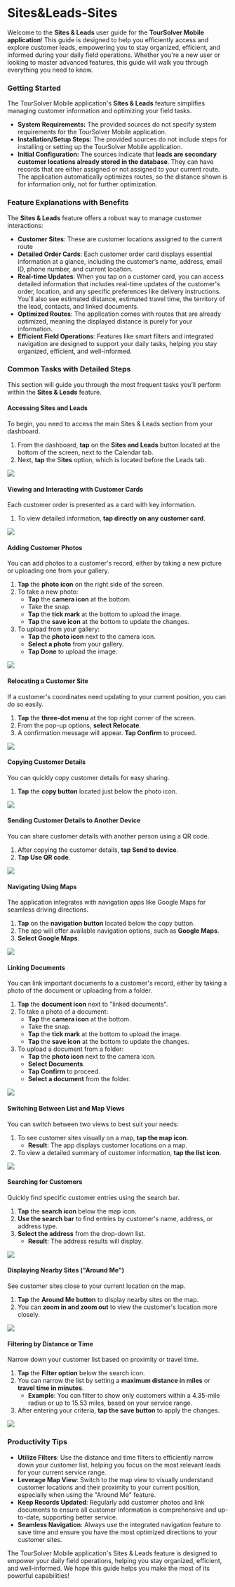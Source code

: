 # Sites\&Leads-Sites

Welcome to the **Sites & Leads** user guide for the **TourSolver Mobile application**! This guide is designed to help you efficiently access and explore customer leads, empowering you to stay organized, efficient, and informed during your daily field operations. Whether you're a new user or looking to master advanced features, this guide will walk you through everything you need to know.

### Getting Started

The TourSolver Mobile application's **Sites & Leads** feature simplifies managing customer information and optimizing your field tasks.

* **System Requirements:** The provided sources do not specify system requirements for the TourSolver Mobile application.
* **Installation/Setup Steps:** The provided sources do not include steps for installing or setting up the TourSolver Mobile application.
* **Initial Configuration:** The sources indicate that **leads are secondary customer locations already stored in the database**. They can have records that are either assigned or not assigned to your current route. The application automatically optimizes routes, so the distance shown is for information only, not for further optimization.

### Feature Explanations with Benefits

The **Sites & Leads** feature offers a robust way to manage customer interactions:

* **Customer Sites**: These are customer locations assigned to the current route
* **Detailed Order Cards**: Each customer order card displays essential information at a glance, including the customer’s name, address, email ID, phone number, and current location.
* **Real-time Updates**: When you tap on a customer card, you can access detailed information that includes real-time updates of the customer's order, location, and any specific preferences like delivery instructions. You’ll also see estimated distance, estimated travel time, the territory of the lead, contacts, and linked documents.
* **Optimized Routes**: The application comes with routes that are already optimized, meaning the displayed distance is purely for your information.
* **Efficient Field Operations**: Features like smart filters and integrated navigation are designed to support your daily tasks, helping you stay organized, efficient, and well-informed.

### Common Tasks with Detailed Steps

This section will guide you through the most frequent tasks you’ll perform within the **Sites & Leads** feature.

#### Accessing Sites and Leads

To begin, you need to access the main Sites & Leads section from your dashboard.

1. From the dashboard, **tap** on the **Sites and Leads** button located at the bottom of the screen, next to the Calendar tab.
2. Next, **tap** the S**ites** option, which is located before the Leads tab.

![](../../images/Sites\&Leads-Leads_timestamp_0_to_21.png)

#### Viewing and Interacting with Customer Cards

Each customer order is presented as a card with key information.

1. To view detailed information, **tap directly on any customer card**.

![](../../.gitbook/assets/Sites.png)

#### Adding Customer Photos

You can add photos to a customer's record, either by taking a new picture or uploading one from your gallery.

1. **Tap** the **photo icon** on the right side of the screen.
2. To take a new photo:
   * **Tap** the **camera icon** at the bottom.
   * Take the snap.
   * **Tap** the **tick mark** at the bottom to upload the image.
   * **Tap** the **save icon** at the bottom to update the changes.
3. To upload from your gallery:
   * **Tap** the **photo icon** next to the camera icon.
   * **Select a photo** from your gallery.
   * **Tap Done** to upload the image.

![](../../images/Sites\&Leads-Leads_timestamp_1_to_13.png)

#### Relocating a Customer Site

If a customer's coordinates need updating to your current position, you can do so easily.

1. **Tap** the **three-dot menu** at the top right corner of the screen.
2. From the pop-up options, **select Relocate**.
3. A confirmation message will appear. **Tap Confirm** to proceed.

![](../../images/Sites\&Leads-Leads_timestamp_1_to_59.png)

#### Copying Customer Details

You can quickly copy customer details for easy sharing.

1. **Tap** the **copy button** located just below the photo icon.

![](../../images/Sites\&Leads-Leads_timestamp_2_to_16.png)

#### Sending Customer Details to Another Device

You can share customer details with another person using a QR code.

1. After copying the customer details, **tap Send to device**.
2. **Tap Use QR code**.

![](../../images/Sites\&Leads-Leads_timestamp_2_to_22.png)

#### Navigating Using Maps

The application integrates with navigation apps like Google Maps for seamless driving directions.

1. **Tap** on the **navigation button** located below the copy button.
2. The app will offer available navigation options, such as **Google Maps**.
3. **Select Google Maps**.

![](../../images/Sites\&Leads-Leads_timestamp_2_to_44.png)

#### Linking Documents

You can link important documents to a customer's record, either by taking a photo of the document or uploading from a folder.

1. **Tap** the **document icon** next to "linked documents".
2. To take a photo of a document:
   * **Tap** the **camera icon** at the bottom.
   * Take the snap.
   * **Tap** the **tick mark** at the bottom to upload the image.
   * **Tap** the **save icon** at the bottom to update the changes.
3. To upload a document from a folder:
   * **Tap** the **photo icon** next to the camera icon.
   * **Select Documents**.
   * **Tap Confirm** to proceed.
   * **Select a document** from the folder.

![](../../images/Sites\&Leads-Leads_timestamp_3_to_13.png)

#### Switching Between List and Map Views

You can switch between two views to best suit your needs:

1. To see customer sites visually on a map, **tap the map icon**.
   * **Result**: The app displays customer locations on a map.
2. To view a detailed summary of customer information, **tap the list icon**.

![](<../../.gitbook/assets/Sites (1).png>)

#### Searching for Customers

Quickly find specific customer entries using the search bar.

1. **Tap** the **search icon** below the map icon.
2. **Use the search bar** to find entries by customer's name, address, or address type.
3. **Select the address** from the drop-down list.
   * **Result**: The address results will display.

![](<../../.gitbook/assets/Sites (2).png>)

#### Displaying Nearby Sites ("Around Me")

See customer sites close to your current location on the map.

1. **Tap** the **Around Me button** to display nearby sites on the map.
2. You can **zoom in and zoom out** to view the customer's location more closely.

![](<../../.gitbook/assets/Sites (3).png>)

#### Filtering by Distance or Time

Narrow down your customer list based on proximity or travel time.

1. **Tap** the **Filter option** below the search icon.
2. You can narrow the list by setting a **maximum distance in miles** or **travel time in minutes**.
   * **Example**: You can filter to show only customers within a 4.35-mile radius or up to 15.53 miles, based on your service range.
3. After entering your criteria, **tap the save button** to apply the changes.

![](../../images/Sites\&Leads-Leads_timestamp_5_to_09.png)

### Productivity Tips

* **Utilize Filters**: Use the distance and time filters to efficiently narrow down your customer list, helping you focus on the most relevant leads for your current service range.
* **Leverage Map View**: Switch to the map view to visually understand customer locations and their proximity to your current position, especially when using the "Around Me" feature.
* **Keep Records Updated**: Regularly add customer photos and link documents to ensure all customer information is comprehensive and up-to-date, supporting better service.
* **Seamless Navigation**: Always use the integrated navigation feature to save time and ensure you have the most optimized directions to your customer sites.

The TourSolver Mobile application's Sites & Leads feature is designed to empower your daily field operations, helping you stay organized, efficient, and well-informed. We hope this guide helps you make the most of its powerful capabilities!

